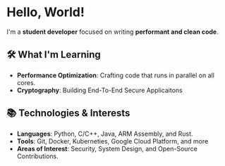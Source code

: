 # Hello, World!

I'm a **student developer** focused on writing **performant and clean code**.

## 🛠️ What I'm Learning
- **Performance Optimization**: Crafting code that runs in parallel on all cores.
- **Cryptography**: Building End-To-End Secure Applicaitons

## 📚 Technologies & Interests
- **Languages**: Python, C/C++, Java, ARM Assembly, and Rust.
- **Tools**: Git, Docker, Kuberneties, Google Cloud Platform, and more
- **Areas of Interest**: Security, System Design, and Open-Source Contributions.
